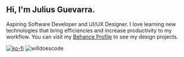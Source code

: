 ## Hi, I'm Julius Guevarra.

Aspiring Software Developer and UI/UX Designer. I love learning new technologies that 
bring efficiencies and increase productivity to my workflow.
You can visit my [Behance Profile](https://behance.net/jgudo/) to see my design projects.

[![ko-fi](https://ko-fi.com/img/githubbutton_sm.svg)](https://ko-fi.com/K3K23XX3D)
<img src="https://komarev.com/ghpvc/?username=jgudo&label=Profile%20views&color=0e75b6&style=flat" alt="willdoescode" />
